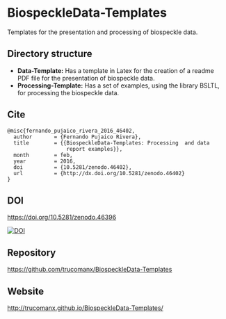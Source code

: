 # BiospeckleData-Templates
Templates for the presentation and processing of biospeckle data.

## Directory structure
* **Data-Template:** Has a template in Latex for the creation of a readme PDF file for the presentation of biospeckle data.
* **Processing-Template:** Has a set of examples, using the library BSLTL, for processing the biospeckle data.

## Cite

	@misc{fernando_pujaico_rivera_2016_46402,
	  author       = {Fernando Pujaico Rivera},
	  title        = {{BiospeckleData-Templates: Processing  and data 
	                   report examples}},
	  month        = feb,
	  year         = 2016,
	  doi          = {10.5281/zenodo.46402},
	  url          = {http://dx.doi.org/10.5281/zenodo.46402}
	}

## DOI

https://doi.org/10.5281/zenodo.46396


[![DOI](https://zenodo.org/badge/18474/trucomanx/BiospeckleData-Templates.svg)](https://zenodo.org/badge/latestdoi/18474/trucomanx/BiospeckleData-Templates)


## Repository
https://github.com/trucomanx/BiospeckleData-Templates

## Website 
http://trucomanx.github.io/BiospeckleData-Templates/
